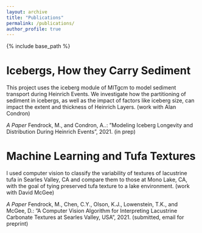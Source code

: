 ```yaml
---
layout: archive
title: "Publications"
permalink: /publications/
author_profile: true
---
```


{% include base_path %}

Icebergs, How they Carry Sediment
======
This project uses the iceberg module of MITgcm to model sediment transport during Heinrich Events. We investigate how the partitioning of sediment in icebergs, as well as the impact of factors like iceberg size, can impact the extent and thickness of Heinrich Layers. (work with Alan Condron)

*A Paper*
Fendrock, M., and Condron, A..: ”Modeling Iceberg Longevity and Distribution During Heinrich Events”, 2021. (in prep)

Machine Learning and Tufa Textures
======
I used computer vision to classify the variability of textures of lacustrine tufa in Searles Valley, CA and compare them to those at Mono Lake, CA, with the goal of tying preserved tufa texture to a lake environment. (work with David McGee)

*A Paper*
Fendrock, M., Chen, C.Y., Olson, K.J., Lowenstein, T.K., and McGee, D.: ”A Computer Vision Algorithm for Interpreting Lacustrine Carbonate Textures at Searles Valley, USA”, 2021. (submitted, email for preprint)


